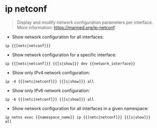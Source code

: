 # ip netconf

> Display and modify network configuration parameters per interface.
> More information: <https://manned.org/ip-netconf>.

- Show network configuration for all interfaces:

`ip {{[netc|netconf]}}`

- Show network configuration for a specific interface:

`ip {{[netc|netconf]}} {{[s|show]}} dev {{network_interface}}`

- Show only IPv4 network configuration:

`ip -4 {{[netc|netconf]}} {{[s|show]}} all`

- Show only IPv6 network configuration:

`ip -6 {{[netc|netconf]}} {{[s|show]}} all`

- Show network configuration for all interfaces in a given namespace:

`ip netns exec {{namespace_name}} ip {{[netc|netconf]}} {{[s|show]}} all`
